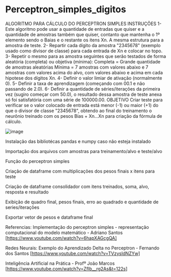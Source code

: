 # Perceptron_simples_digitos
ALGORITMO PARA CÁLCULO DO PERCEPTRON SIMPLES
INSTRUÇÕES
1- Este algoritmo pode usar a quantidade de entradas que quiser e a quantidade de amostras também que quiser, contanto que mantenha o 1º elemento sendo o Baias e o restante os itens Xn. A mesma estrutura para a amostra de teste.
2- Repartir cada dígito da amostra "2345678" (exemplo usado como divisor de classe) para cada entrada de Xn e colocar no topo.
3- Repetir o mesmo para as amostra seguintes que serão testados de forma aleatória (completa) ou objetiva (mínima):
Completa = Grande quantidade de amostras aleatórias
Mínima = 7 amostras com valores abaixo e 7 amostras com valores acima do alvo, com valores abaixo e acima em cada hipotese dos dígitos Xn.
4- Definir o valor limiar de ativação (normalmente 0).
5- Definir a taxa de aprendizagem (começando com 00.1 e não passando de 2.0).
6- Definir a quantidade de séries/iterações da primeira vez (sugiro começar com 50.0), o resultado dessa amostra de teste anexa só foi satisfatória com uma série de 100000.00.
OBJETIVO
Criar teste para verificar se o valor colocado de entrada está menor (-1) ou maior (+1) do que o divisor de classe "2345678", obtendo ao final do treinamento o neurônio treinado com os pesos Bias + Xn...Xn para criação da fórmula de cálculo.

![image](https://user-images.githubusercontent.com/66335171/188719984-0cce2ce6-8a52-4d18-b3f3-a5c2e96d4ee2.png)


Instalação das bibliotécas pandas e numpy caso não esteja instalado

Importação dos arquivos com amostras para treinamento/alvo e teste/alvo

Função do perceptron simples

Criação de dataframe com multiplicações dos pesos finais x itens para teste

Criação de dataframe consolidador com itens treinados, soma, alvo, resposta e resultado

Exibição de quadro final, pesos finais, erro ao quadrado e quantidade de series/iterações

Exportar vetor de pesos e dataframe final

Referencias:
Implementação do perceptron simples - representação computacional do modelo matemático - Adriano Santos [https://www.youtube.com/watch?v=6hapXAGcgQA]

Redes Neurais: Exemplo do Aprendizado Delta no Perceptron - Fernando dos Santos [https://www.youtube.com/watch?v=TVzysIdNZYw]

Inteligência Artificial na Prática - Profº João Marcos [https://www.youtube.com/watch?v=ZfIb__rg2As&t=122s]
